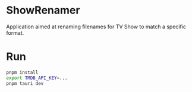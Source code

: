 # ShowRenamer

Application aimed at renaming filenames for TV Show to match a specific format.

# Run

```bash
pnpm install
export TMDB_API_KEY=...
pnpm tauri dev
```